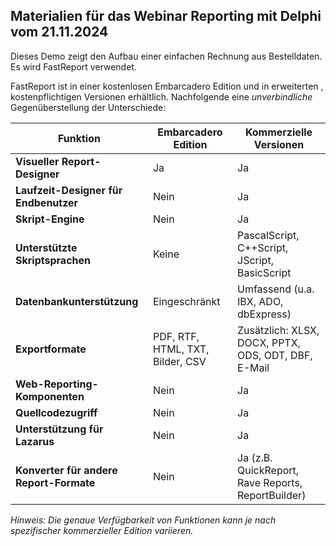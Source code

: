 ## Materialien für das Webinar Reporting mit Delphi vom 21.11.2024

Dieses Demo zeigt den Aufbau einer einfachen Rechnung aus Bestelldaten. Es wird FastReport verwendet.

FastReport ist in einer kostenlosen Embarcadero Edition und in erweiterten , kostenpflichtigen Versionen erhältlich. Nachfolgende eine *unverbindliche* Gegenüberstellung der Unterschiede:

| **Funktion**                            | **Embarcadero Edition**          | **Kommerzielle Versionen**                          |
| --------------------------------------- | -------------------------------- | --------------------------------------------------- |
| **Visueller Report-Designer**           | Ja                               | Ja                                                  |
| **Laufzeit-Designer für Endbenutzer**   | Nein                             | Ja                                                  |
| **Skript-Engine**                       | Nein                             | Ja                                                  |
| **Unterstützte Skriptsprachen**         | Keine                            | PascalScript, C++Script, JScript, BasicScript       |
| **Datenbankunterstützung**              | Eingeschränkt                    | Umfassend (u.a. IBX, ADO, dbExpress)                |
| **Exportformate**                       | PDF, RTF, HTML, TXT, Bilder, CSV | Zusätzlich: XLSX, DOCX, PPTX, ODS, ODT, DBF, E-Mail |
| **Web-Reporting-Komponenten**           | Nein                             | Ja                                                  |
| **Quellcodezugriff**                    | Nein                             | Ja                                                  |
| **Unterstützung für Lazarus**           | Nein                             | Ja                                                  |
| **Konverter für andere Report-Formate** | Nein                             | Ja (z.B. QuickReport, Rave Reports, ReportBuilder)  |

*Hinweis: Die genaue Verfügbarkeit von Funktionen kann je nach spezifischer kommerzieller Edition variieren.*